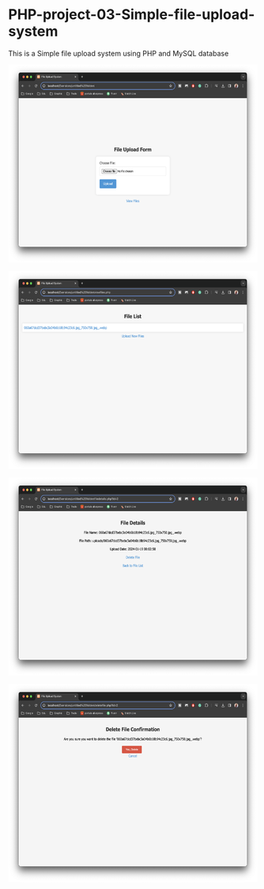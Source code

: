 # PHP-project-03-Simple-file-upload-system
This is a Simple file upload system using PHP and MySQL database

<p align="left"> <img src="https://github.com/chamudithaperera/PHP-project-03-Simple-file-upload-system/blob/main/fileupload1.png" height="400px"/> </p>
<p align="left"> <img src="https://github.com/chamudithaperera/PHP-project-03-Simple-file-upload-system/blob/main/fileupload2.png" height="400px"/> </p>
<p align="left"> <img src="https://github.com/chamudithaperera/PHP-project-03-Simple-file-upload-system/blob/main/fileupload3.png" height="400px"/> </p>
<p align="left"> <img src="https://github.com/chamudithaperera/PHP-project-03-Simple-file-upload-system/blob/main/fileupload4.png" height="400px"/> </p>
